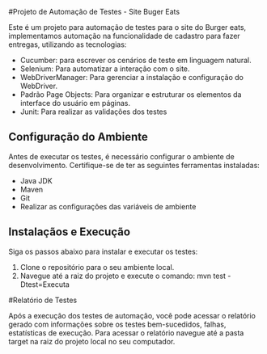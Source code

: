 #Projeto de Automação de Testes - Site Buger Eats

Este é um projeto para automação de testes para o site do Burger eats, implementamos automação na funcionalidade de cadastro para fazer entregas, utilizando as tecnologias:

- Cucumber: para escrever os cenários de teste em linguagem natural.
- Selenium: Para automatizar a interação com o site.
- WebDriverManager: Para gerenciar a instalação e configuração do WebDriver.
- Padrão Page Objects: Para organizar e estruturar os elementos da interface do usuário em páginas.
- Junit: Para realizar as validações dos testes

## Configuração do Ambiente

Antes de executar os testes, é necessário configurar o ambiente de desenvolvimento. Certifique-se de ter as seguintes ferramentas instaladas:
- Java JDK
- Maven
- Git
- Realizar as configurações das variáveis de ambiente

## Instalaçãos e Execução

Siga os passos abaixo para instalar e executar os testes:

1. Clone o repositório para o seu ambiente local.
2. Navegue até a raiz do projeto e execute o comando: mvn test -Dtest=Executa

#Relatório de Testes

Após a execução dos testes de automação, você pode acessar o relatório gerado com informações sobre os testes bem-sucedidos, falhas, estatísticas de execução.
Para acessar o relatório navegue até a pasta target na raiz do projeto local no seu computador.